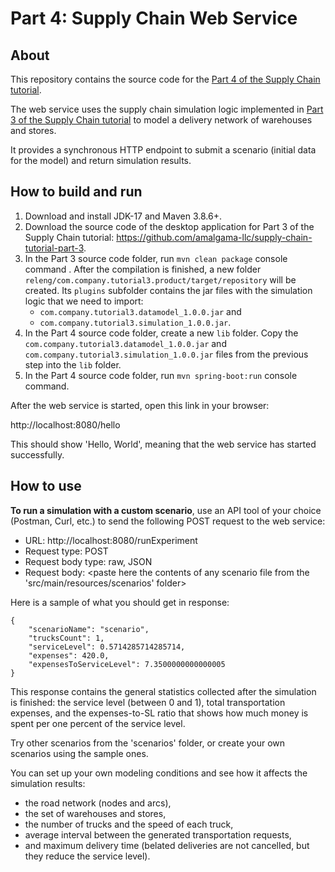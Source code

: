 # Part 4: Supply Chain Web Service

## About
This repository contains the source code for the [Part 4 of the Supply Chain tutorial](https://platform.amalgamasimulation.com/amalgama/SupplyChainTutorial/sc_tutorial_part_4.html).

The web service uses the supply chain simulation logic implemented in
[Part 3 of the Supply Chain tutorial](https://platform.amalgamasimulation.com/amalgama/SupplyChainTutorial/sc_tutorial_part_3.html)
to model a delivery network of warehouses and stores.

It provides a synchronous HTTP endpoint to submit a scenario (initial data for the model) and return simulation results.

## How to build and run
1. Download and install JDK-17 and Maven 3.8.6+.
1. Download the source code of the desktop application for Part 3 of the Supply Chain tutorial: https://github.com/amalgama-llc/supply-chain-tutorial-part-3.
1. In the Part 3 source code folder, run `mvn clean package` console command . After the compilation is finished, a new folder `releng/com.company.tutorial3.product/target/repository` will be created. Its `plugins` subfolder contains the jar files with the simulation logic that we need to import: 
   - `com.company.tutorial3.datamodel_1.0.0.jar` and 
   - `com.company.tutorial3.simulation_1.0.0.jar`.
1. In the Part 4 source code folder, create a new `lib` folder. Copy the `com.company.tutorial3.datamodel_1.0.0.jar` and `com.company.tutorial3.simulation_1.0.0.jar` files from the previous step into the `lib` folder.
1. In the Part 4 source code folder, run `mvn spring-boot:run` console command.

After the web service is started, open this link in your browser:

http://localhost:8080/hello

This should show 'Hello, World', meaning that the web service has started successfully.

## How to use

**To run a simulation with a custom scenario**, use an API tool of your choice (Postman, Curl, etc.) to send the following POST request to the web service:
- URL: http://localhost:8080/runExperiment
- Request type: POST
- Request body type: raw, JSON
- Request body: <paste here the contents of any scenario file from the 'src/main/resources/scenarios' folder>

Here is a sample of what you should get in response:

```
{
    "scenarioName": "scenario",
    "trucksCount": 1,
    "serviceLevel": 0.5714285714285714,
    "expenses": 420.0,
    "expensesToServiceLevel": 7.3500000000000005
}
```

This response contains the general statistics collected after the simulation is finished:
the service level (between 0 and 1), total transportation expenses, and the expenses-to-SL ratio that shows how much money is spent per one percent of the service level.

Try other scenarios from the 'scenarios' folder, or create your own scenarios using the sample ones.

You can set up your own modeling conditions and see how it affects the simulation results: 
- the road network (nodes and arcs), 
- the set of warehouses and stores, 
- the number of trucks and the speed of each truck,
- average interval between the generated transportation requests,
- and maximum delivery time (belated deliveries are not cancelled, but they reduce the service level).
